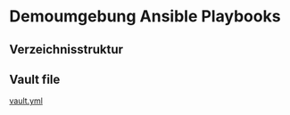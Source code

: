 # Demoumgebung Ansible Playbooks

## Verzeichnisstruktur





## Vault file


[vault.yml](./blob/master/inventories/test/group_vars/all/vault.yml)
